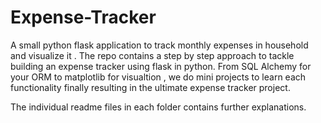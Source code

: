 # Expense-Tracker
A small python flask  application to track monthly expenses in household and visualize it .
The repo contains a step by step approach to tackle building an expense tracker using flask in python.
From SQL Alchemy for your ORM to matplotlib for visualtion , we do mini projects to learn each functionality finally resulting in the ultimate expense tracker project.

The individual readme files in each folder contains further explanations.
